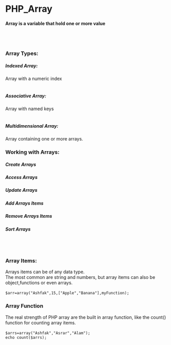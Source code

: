 # PHP_Array
<h4>Array is a variable that hold one or more value</h4><br><br>
<h3>Array Types:</h3>
<h5>Indexed Array: </h5> Array with a numeric index<br><br>
<h5>Associative Array: </h5> Array with named keys<br><br>
<h5>Multidimensional Array:</h5> Array containing one or more arrays.
<h3>Working with Arrays: </h3>
<h5>Create Arrays</h5>
<h5>Access Arrays</h5>
<h5>Update Arrays</h5>
<h5>Add Arrays Items</h5>
<h5>Remove Arrays Items</h5>
<h5>Sort Arrays</h5><br><br>

<h3>Array Items:</h3>
Arrays items can be of any data type.<br>
The most common are string and numbers, but array items can also be object,functions or even arrays.<br><br>
<code>$arr=array("Ashfak",15,["Apple","Banana"],myFunction);</code><br>

<h3>Array Function</h3>
The real strength of PHP array are the built in array function, like the <bold>count()</bold> function for counting array items.<br><br>
<code>$arrs=array("Ashfak","Asrar","Alam");<br>echo count($arrs);</code>
